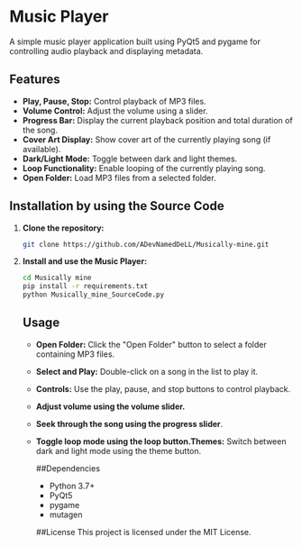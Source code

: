# Music Player

A simple music player application built using PyQt5 and pygame for controlling audio playback and displaying metadata.

## Features

- **Play, Pause, Stop:** Control playback of MP3 files.
- **Volume Control:** Adjust the volume using a slider.
- **Progress Bar:** Display the current playback position and total duration of the song.
- **Cover Art Display:** Show cover art of the currently playing song (if available).
- **Dark/Light Mode:** Toggle between dark and light themes.
- **Loop Functionality:** Enable looping of the currently playing song.
- **Open Folder:** Load MP3 files from a selected folder.

## Installation by using the Source Code

1. **Clone the repository:**

   ```bash
   git clone https://github.com/ADevNamedDeLL/Musically-mine.git
   ```
2. **Install and use the Music Player:**

   ```bash
   cd Musically mine
   pip install -r requirements.txt
   python Musically_mine_SourceCode.py
   ```
   ## Usage
   - **Open Folder:** Click the "Open Folder" button to select a folder containing MP3 files.
   - **Select and Play:** Double-click on a song in the list to play it.
   - **Controls:** Use the play, pause, and stop buttons to control playback.
   - **Adjust volume using the volume slider.**
   - **Seek through the song using the progress slider**.
   - **Toggle loop mode using the loop button.Themes:** Switch between dark and light mode using the theme button.

     ##Dependencies
     - Python 3.7+
     - PyQt5
     - pygame
     - mutagen

     ##License
     This project is licensed under the MIT License.
   
